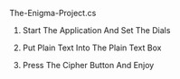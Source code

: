 The-Enigma-Project.cs

1. Start The Application And Set The Dials

2. Put Plain Text Into The Plain Text Box

3. Press The Cipher Button And Enjoy
